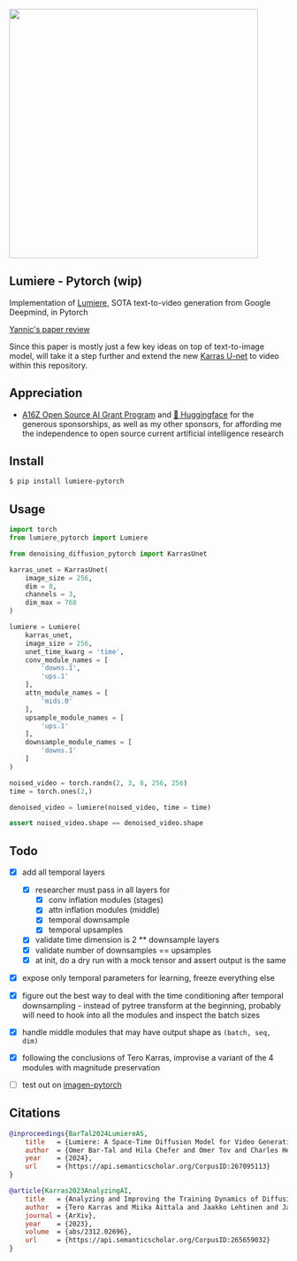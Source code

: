 <img src="./lumiere.png" width="450px"></img>

## Lumiere - Pytorch (wip)

Implementation of <a href="https://lumiere-video.github.io/">Lumiere</a>, SOTA text-to-video generation from Google Deepmind, in Pytorch

<a href="https://www.youtube.com/watch?v=Pl8BET_K1mc">Yannic's paper review</a>

Since this paper is mostly just a few key ideas on top of text-to-image model, will take it a step further and extend the new <a href="https://github.com/lucidrains/denoising-diffusion-pytorch/blob/main/denoising_diffusion_pytorch/karras_unet.py">Karras U-net</a> to video within this repository.

## Appreciation

- <a href="https://a16z.com/supporting-the-open-source-ai-community/">A16Z Open Source AI Grant Program</a> and <a href="https://huggingface.co/">🤗 Huggingface</a> for the generous sponsorships, as well as my other sponsors, for affording me the independence to open source current artificial intelligence research

## Install

```bash
$ pip install lumiere-pytorch
```

## Usage

```python
import torch
from lumiere_pytorch import Lumiere

from denoising_diffusion_pytorch import KarrasUnet

karras_unet = KarrasUnet(
    image_size = 256,
    dim = 8,
    channels = 3,
    dim_max = 768
)

lumiere = Lumiere(
    karras_unet,
    image_size = 256,
    unet_time_kwarg = 'time',
    conv_module_names = [
        'downs.1',
        'ups.1'
    ],
    attn_module_names = [
        'mids.0'
    ],
    upsample_module_names = [
        'ups.1'
    ],
    downsample_module_names = [
        'downs.1'
    ]
)

noised_video = torch.randn(2, 3, 8, 256, 256)
time = torch.ones(2,)

denoised_video = lumiere(noised_video, time = time)

assert noised_video.shape == denoised_video.shape
```

## Todo

- [x] add all temporal layers
    - [x] researcher must pass in all layers for
        - [x] conv inflation modules (stages)
        - [x] attn inflation modules (middle)
        - [x] temporal downsample
        - [x] temporal upsamples
    - [x] validate time dimension is 2 ** downsample layers
    - [x] validate number of downsamples == upsamples
    - [x] at init, do a dry run with a mock tensor and assert output is the same

- [x] expose only temporal parameters for learning, freeze everything else
- [x] figure out the best way to deal with the time conditioning after temporal downsampling - instead of pytree transform at the beginning, probably will need to hook into all the modules and inspect the batch sizes
- [x] handle middle modules that may have output shape as `(batch, seq, dim)`
- [x] following the conclusions of Tero Karras, improvise a variant of the 4 modules with magnitude preservation

- [ ] test out on <a href="https://github.com/lucidrains/imagen-pytorch">imagen-pytorch</a>

## Citations

```bibtex
@inproceedings{BarTal2024LumiereAS,
    title   = {Lumiere: A Space-Time Diffusion Model for Video Generation},
    author  = {Omer Bar-Tal and Hila Chefer and Omer Tov and Charles Herrmann and Roni Paiss and Shiran Zada and Ariel Ephrat and Junhwa Hur and Yuanzhen Li and Tomer Michaeli and Oliver Wang and Deqing Sun and Tali Dekel and Inbar Mosseri},
    year    = {2024},
    url     = {https://api.semanticscholar.org/CorpusID:267095113}
}
```

```bibtex
@article{Karras2023AnalyzingAI,
    title   = {Analyzing and Improving the Training Dynamics of Diffusion Models},
    author  = {Tero Karras and Miika Aittala and Jaakko Lehtinen and Janne Hellsten and Timo Aila and Samuli Laine},
    journal = {ArXiv},
    year    = {2023},
    volume  = {abs/2312.02696},
    url     = {https://api.semanticscholar.org/CorpusID:265659032}
}
```
